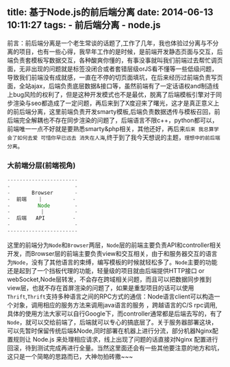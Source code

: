 title: 基于Node.js的前后端分离
date: 2014-06-13 10:11:27
tags:
	- 前后端分离
	- node.js
---
前言：前后端分离是一个老生常谈的话题了,工作了几年，我也体验过分离与不分离的项目，也有一些心得，我早年工作的是时候，是前端开发静态页面与交互，后端负责套模板写数据交互，各种酸爽你懂的，有事没事就叫我们前端过去帮忙调页面，无非出现的问题就是标签没闭合或者套错层级orJS看不懂等一些低级问题，导致我们前端没有成就感，一直在不停的切页面填坑，在后来经历过前端负责写页面，全站ajax，后端负责底层数据&接口等，虽然前端有了一定话语权and制造线上bug风险的权利了，但是这种开发模式也不是最优，脱离了后端模板引擎对于同步渲染与seo都造成了一定问题，再后来到了X度迎来了曙光，这才是真正意义上的前后端分离，这里前端负责开发smarty模板,后端负责数据透传与模板召回，前后端完全解耦也不存在同步渲染的问题了，后端语言不限c++，python都可以，前端唯一一点不好就是要熟悉smarty&php相关，其他还好，再后来`后来 我总算学会了如何去爱 可惜你早已远去 消失在人海`,终于到了我今天想说的主题，`理想中的前后端分离`。

<!-- more --->

### 大前端分层(前端视角)

```javascript
-----------------------
-                     -
-       Browser       -
-  前端    |          -
-         Node        -
-          |          -
-  后端   API         -
-                     -
-----------------------
```

这里的前端分为`Node`和`Browser`两层，`Node`层的前端主要负责API和controller相关开发，而Browser层的前端主要负责view和交互相关，由于和服务器交互的语言为`Node`，没有了其他语言的束缚，编写模板的时候就轻松多了。`Node`主要的功能还是起到了一个挡板代理的功能，轻量级的项目就由后端提供HTTP接口 or webSocket,Node层转发，不会存在跨域相关问题，而且可以把数据同步推到view层，也就不存在首屏渲染的问题了，如果是重型项目的话可以使用`Thrift`,`Thrift`支持多种语言之间的RPC方式的通信：Node语言client可以构造一个对象，调用相应的服务方法来调用java语言的服务 ，跨越语言的C/S  rpc调用,具体的使用方法大家可以自行Google下，而controller通常都是后端去写的，有了`Node`，就可以交给前端了，后端就可以专心的搞底层了。关于服务器部署这块，可以先暂时保留传统后端&Node,同时部署在机器上进行分流，部分机器Nginx配置规则让 Node.js 来处理相应请求，线上出现了问题的话直接对Nginx 配置进行回滚，待到测试完成再进行全量。当然这里面还会有一些其他要注意的地方和坑，这只是一个简略的思路而已，大神勿拍砖撒~~~
